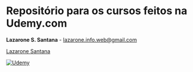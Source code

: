 # Repositório para os cursos feitos na Udemy.com

**Lazarone S. Santana** - <lazarone.info.web@gmail.com>

[Lazarone Santana](http://lazaronesantana.com)

[![Udemy](https://www.udemy.com/staticx/udemy/images/v6/logo-coral.svg)](https://www.udemy.com)
